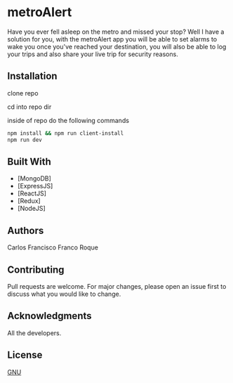# metroAlert

Have you ever fell asleep on the metro and missed your stop?
Well I have a solution for you, with the metroAlert app you will be able to set alarms to wake you once you've reached your destination, you will also be able to log your trips and also share your live trip for security reasons.

## Installation

clone repo

cd into repo dir

inside of repo do the following commands

```bash
npm install && npm run client-install
npm run dev
```
## Built With

* [MongoDB]
* [ExpressJS]
* [ReactJS]
* [Redux]
* [NodeJS]

## Authors
 Carlos Francisco Franco Roque

## Contributing
Pull requests are welcome. For major changes, please open an issue first to discuss what you would like to change.


## Acknowledgments
 All the developers.

## License
[GNU](https://choosealicense.com/licenses/agpl-3.0/)
